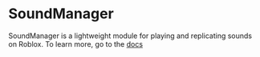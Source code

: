 # SoundManager
SoundManager is a lightweight module for playing and replicating sounds on Roblox. To learn more, go to the [docs](https://dancodesrbx.github.io/SoundManager)